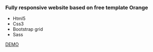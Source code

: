 <h3>Fully responsive website based on free template Orange</h3>
<ul>
<li>Html5</li>
<li>Css3</li>
<li>Bootstrap grid</li>
<li>Sass</li>
</ul>
<a href="https://justynamak.github.io/orange/">DEMO</a>
